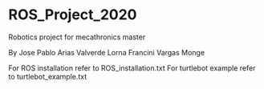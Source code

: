 # ROS_Project_2020 
Robotics project for mecathronics master
 
By
	Jose Pablo Arias Valverde 
	Lorna Francini Vargas Monge
	
For ROS installation refer to ROS_installation.txt 
For turtlebot example refer to turtlebot_example.txt 


